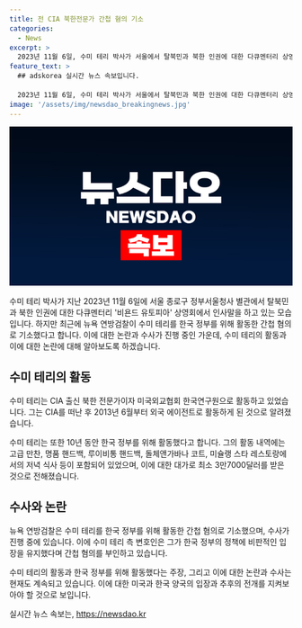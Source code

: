 ```yaml
---
title: 전 CIA 북한전문가 간첩 혐의 기소
categories:
  - News
excerpt: >
  2023년 11월 6일, 수미 테리 박사가 서울에서 탈북민과 북한 인권에 대한 다큐멘터리 상영회에서 인사말을 하고 있던 중, 미국 뉴욕 연방검찰이 중앙정보국 출신으로 활동한 간첩 혐의로 기소했다. 많은 이들이 놀랐지만, 그가 한국 정부를 위해 활동하며 3만7000달러 상당의 대가를 받은 것으로 밝혀졌다. 변호인은 간첩 혐의를 부인했지만, CIA 출신의 그에 대한 의외의 사실이 드러나며 사람들의 이목을 끌었다.
feature_text: >
  ## adskorea 실시간 뉴스 속보입니다.

  2023년 11월 6일, 수미 테리 박사가 서울에서 탈북민과 북한 인권에 대한 다큐멘터리 상영회에서 인사말을 하고 있던 중, 미국 뉴욕 연방검찰이 중앙정보국 출신으로 활동한 간첩 혐의로 기소했다. 많은 이들이 놀랐지만, 그가 한국 정부를 위해 활동하며 3만7000달러 상당의 대가를 받은 것으로 밝혀졌다. 변호인은 간첩 혐의를 부인했지만, CIA 출신의 그에 대한 의외의 사실이 드러나며 사람들의 이목을 끌었다.
image: '/assets/img/newsdao_breakingnews.jpg'
---
```


<p><img src="/assets/img/newsdao_breakingnews.jpg" alt="adskorea 속보" /></p>

<p>수미 테리 박사가 지난 2023년 11월 6일에 서울 종로구 정부서울청사 별관에서 탈북민과 북한 인권에 대한 다큐멘터리 '비욘드 유토피아' 상영회에서 인사말을 하고 있는 모습입니다. 하지만 최근에 뉴욕 연방검찰이 수미 테리를 한국 정부를 위해 활동한 간첩 혐의로 기소했다고 합니다. 이에 대한 논란과 수사가 진행 중인 가운데, 수미 테리의 활동과 이에 대한 논란에 대해 알아보도록 하겠습니다.</p>

<h2 data-ke-size="size26">수미 테리의 활동</h2>

<p>수미 테리는 CIA 출신 북한 전문가이자 미국외교협회 한국연구원으로 활동하고 있었습니다. 그는 CIA를 떠난 후 2013년 6월부터 외국 에이전트로 활동하게 된 것으로 알려졌습니다.</p>

<p>수미 테리는 또한 10년 동안 한국 정부를 위해 활동했다고 합니다. 그의 활동 내역에는 고급 만찬, 명품 핸드백, 루이비통 핸드백, 돌체앤가바나 코트, 미슐랭 스타 레스토랑에서의 저녁 식사 등이 포함되어 있었으며, 이에 대한 대가로 최소 3만7000달러를 받은 것으로 전해졌습니다.</p>

<h2 data-ke-size="size26">수사와 논란</h2>

<p>뉴욕 연방검찰은 수미 테리를 한국 정부를 위해 활동한 간첩 혐의로 기소했으며, 수사가 진행 중에 있습니다. 이에 수미 테리 측 변호인은 그가 한국 정부의 정책에 비판적인 입장을 유지했다며 간첩 혐의를 부인하고 있습니다.</p>

<p>수미 테리의 활동과 한국 정부를 위해 활동했다는 주장, 그리고 이에 대한 논란과 수사는 현재도 계속되고 있습니다. 이에 대한 미국과 한국 양국의 입장과 추후의 전개를 지켜보아야 할 것으로 보입니다.</p>
실시간 뉴스 속보는, <a href="https://newsdao.kr" rel="dofollow">https://newsdao.kr</a>


